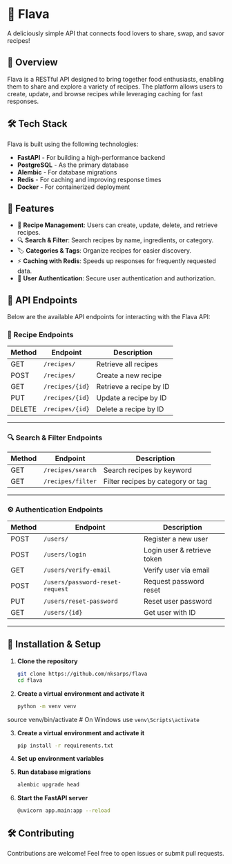 # 🍔 Flava

A deliciously simple API that connects food lovers to share, swap, and savor recipes!

## 🚀 Overview

Flava is a RESTful API designed to bring together food enthusiasts, enabling them to share and explore a variety of recipes. The platform allows users to create, update, and browse recipes while leveraging caching for fast responses.

## 🛠️ Tech Stack

Flava is built using the following technologies:

- **FastAPI** - For building a high-performance backend  
- **PostgreSQL** - As the primary database  
- **Alembic** - For database migrations  
- **Redis** - For caching and improving response times  
- **Docker** - For containerized deployment  

## 📌 Features

- 📜 **Recipe Management**: Users can create, update, delete, and retrieve recipes.  
- 🔍 **Search & Filter**: Search recipes by name, ingredients, or category.  
- 🏷 **Categories & Tags**: Organize recipes for easier discovery.  
- ⚡ **Caching with Redis**: Speeds up responses for frequently requested data.  
- 🔑 **User Authentication**: Secure user authentication and authorization.

## 📡 API Endpoints

Below are the available API endpoints for interacting with the Flava API:

### 🥘 Recipe Endpoints

| Method | Endpoint          | Description               |
|------- |------------------ |--------------------------|
| GET    | `/recipes/`         | Retrieve all recipes      |
| POST   | `/recipes/`         | Create a new recipe       |
| GET    | `/recipes/{id}`    | Retrieve a recipe by ID   |
| PUT    | `/recipes/{id}`    | Update a recipe by ID     |
| DELETE | `/recipes/{id}`    | Delete a recipe by ID     |

---

### 🔍 Search & Filter Endpoints

| Method | Endpoint             | Description                          |
|------- |---------------------|-------------------------------------|
| GET    | `/recipes/search`    | Search recipes by keyword            |
| GET    | `/recipes/filter`    | Filter recipes by category or tag    |

---

### ⚙️ Authentication Endpoints

| Method | Endpoint         | Description                      |
|------- |----------------- |---------------------------------|
| POST   | `/users/`  | Register a new user              |
| POST   | `/users/login`     | Login user & retrieve token     |
| GET   | `/users/verify-email`     | Verify user via email    |
| POST   | `/users/password-reset-request`     | Request password reset     |
| PUT   | `/users/reset-password`     | Reset user password     |
| GET   | `/users/{id}`     | Get user with ID     |

---

## 🔧 Installation & Setup

1. **Clone the repository**
   ```sh
   git clone https://github.com/nksarps/flava
   cd flava


2. **Create a virtual environment and activate it**
   ```sh
   python -m venv venv
source venv/bin/activate  # On Windows use `venv\Scripts\activate`

3. **Create a virtual environment and activate it**
   ```sh
   pip install -r requirements.txt

4. **Set up environment variables**

5. **Run database migrations**
    ```sh 
    alembic upgrade head

6. **Start the FastAPI server**
    ```sh
    @uvicorn app.main:app --reload


## 🛠 Contributing 
Contributions are welcome! Feel free to open issues or submit pull requests.